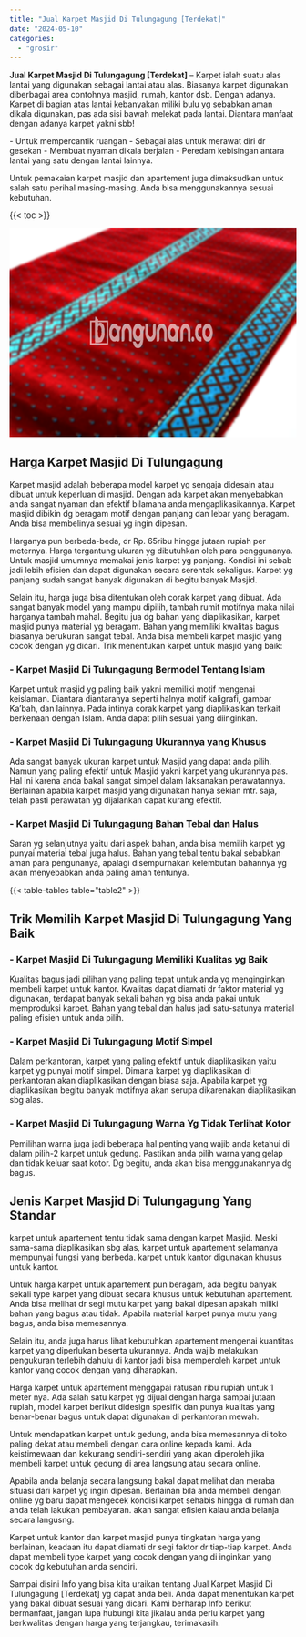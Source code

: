 ```yaml
---
title: "Jual Karpet Masjid Di Tulungagung [Terdekat]"
date: "2024-05-10"
categories: 
  - "grosir"
---
```


**Jual Karpet Masjid Di Tulungagung \[Terdekat\]** – Karpet ialah suatu alas lantai yang digunakan sebagai lantai atau alas. Biasanya karpet digunakan diberbagai area contohnya masjid, rumah, kantor dsb. Dengan adanya. Karpet di bagian atas lantai kebanyakan miliki bulu yg sebabkan aman dikala digunakan, pas ada sisi bawah melekat pada lantai. Diantara manfaat dengan adanya karpet yakni sbb!

\- Untuk mempercantik ruangan - Sebagai alas untuk merawat diri dr gesekan - Membuat nyaman dikala berjalan - Peredam kebisingan antara lantai yang satu dengan lantai lainnya.

Untuk pemakaian karpet masjid dan apartement juga dimaksudkan untuk salah satu perihal masing-masing. Anda bisa menggunakannya sesuai kebutuhan.

{{< toc >}}

![Jual Karpet Masjid Di Tulungagung [Terdekat]](/images/grosir-karpet-murah-56.png)

## Harga Karpet Masjid Di Tulungagung

Karpet masjid adalah beberapa model karpet yg sengaja didesain atau dibuat untuk keperluan di masjid. Dengan ada karpet akan menyebabkan anda sangat nyaman dan efektif bilamana anda mengaplikasikannya. Karpet masjid dibikin dg beragam motif dengan panjang dan lebar yang beragam. Anda bisa membelinya sesuai yg ingin dipesan.

Harganya pun berbeda-beda, dr Rp. 65ribu hingga jutaan rupiah per meternya. Harga tergantung ukuran yg dibutuhkan oleh para penggunanya. Untuk masjid umumnya memakai jenis karpet yg panjang. Kondisi ini sebab jadi lebih efisien dan dapat digunakan secara serentak sekaligus. Karpet yg panjang sudah sangat banyak digunakan di begitu banyak Masjid.

Selain itu, harga juga bisa ditentukan oleh corak karpet yang dibuat. Ada sangat banyak model yang mampu dipilih, tambah rumit motifnya maka nilai harganya tambah mahal. Begitu jua dg bahan yang diaplikasikan, karpet masjid punya material yg beragam. Bahan yang memiliki kwalitas bagus biasanya berukuran sangat tebal. Anda bisa membeli karpet masjid yang cocok dengan yg dicari. Trik menentukan karpet untuk masjid yang baik:

### \- Karpet Masjid Di Tulungagung Bermodel Tentang Islam

Karpet untuk masjid yg paling baik yakni memiliki motif mengenai keislaman. Diantara diantaranya seperti halnya motif kaligrafi, gambar Ka’bah, dan lainnya. Pada intinya corak karpet yang diaplikasikan terkait berkenaan dengan Islam. Anda dapat pilih sesuai yang diinginkan.

### \- Karpet Masjid Di Tulungagung Ukurannya yang Khusus

Ada sangat banyak ukuran karpet untuk Masjid yang dapat anda pilih. Namun yang paling efektif untuk Masjid yakni karpet yang ukurannya pas. Hal ini karena anda bakal sangat simpel dalam laksanakan perawatannya. Berlainan apabila karpet masjid yang digunakan hanya sekian mtr. saja, telah pasti perawatan yg dijalankan dapat kurang efektif.

### \- Karpet Masjid Di Tulungagung Bahan Tebal dan Halus

Saran yg selanjutnya yaitu dari aspek bahan, anda bisa memilih karpet yg punyai material tebal juga halus. Bahan yang tebal tentu bakal sebabkan aman para pengunanya, apalagi disempurnakan kelembutan bahannya yg akan menyebabkan anda paling aman tentunya.

{{< table-tables table="table2" >}}

## Trik Memilih Karpet Masjid Di Tulungagung Yang Baik

### \- Karpet Masjid Di Tulungagung Memiliki Kualitas yg Baik

Kualitas bagus jadi pilihan yang paling tepat untuk anda yg menginginkan membeli karpet untuk kantor. Kwalitas dapat diamati dr faktor material yg digunakan, terdapat banyak sekali bahan yg bisa anda pakai untuk memproduksi karpet. Bahan yang tebal dan halus jadi satu-satunya material paling efisien untuk anda pilih.

### \- Karpet Masjid Di Tulungagung Motif Simpel

Dalam perkantoran, karpet yang paling efektif untuk diaplikasikan yaitu karpet yg punyai motif simpel. Dimana karpet yg diaplikasikan di perkantoran akan diaplikasikan dengan biasa saja. Apabila karpet yg diaplikasikan begitu banyak motifnya akan serupa dikarenakan diaplikasikan sbg alas.

### \- Karpet Masjid Di Tulungagung Warna Yg Tidak Terlihat Kotor

Pemilihan warna juga jadi beberapa hal penting yang wajib anda ketahui di dalam pilih-2 karpet untuk gedung. Pastikan anda pilih warna yang gelap dan tidak keluar saat kotor. Dg begitu, anda akan bisa menggunakannya dg bagus.

## Jenis Karpet Masjid Di Tulungagung Yang Standar

karpet untuk apartement tentu tidak sama dengan karpet Masjid. Meski sama-sama diaplikasikan sbg alas, karpet untuk apartement selamanya mempunyai fungsi yang berbeda. karpet untuk kantor digunakan khusus untuk kantor.

Untuk harga karpet untuk apartement pun beragam, ada begitu banyak sekali type karpet yang dibuat secara khusus untuk kebutuhan apartement. Anda bisa melihat dr segi mutu karpet yang bakal dipesan apakah miliki bahan yang bagus atau tidak. Apabila material karpet punya mutu yang bagus, anda bisa memesannya.

Selain itu, anda juga harus lihat kebutuhkan apartement mengenai kuantitas karpet yang diperlukan beserta ukurannya. Anda wajib melakukan pengukuran terlebih dahulu di kantor jadi bisa memperoleh karpet untuk kantor yang cocok dengan yang diharapkan.

Harga karpet untuk apartement menggapai ratusan ribu rupiah untuk 1 meter nya. Ada salah satu karpet yg dijual dengan harga sampai jutaan rupiah, model karpet berikut didesign spesifik dan punya kualitas yang benar-benar bagus untuk dapat digunakan di perkantoran mewah.

Untuk mendapatkan karpet untuk gedung, anda bisa memesannya di toko paling dekat atau membeli dengan cara online kepada kami. Ada keistimewaan dan kekurang sendiri-sendiri yang akan diperoleh jika membeli karpet untuk gedung di area langsung atau secara online.

Apabila anda belanja secara langsung bakal dapat melihat dan meraba situasi dari karpet yg ingin dipesan. Berlainan bila anda membeli dengan online yg baru dapat mengecek kondisi karpet sehabis hingga di rumah dan anda telah lakukan pembayaran. akan sangat efisien kalau anda belanja secara langusng.

Karpet untuk kantor dan karpet masjid punya tingkatan harga yang berlainan, keadaan itu dapat diamati dr segi faktor dr tiap-tiap karpet. Anda dapat membeli type karpet yang cocok dengan yang di inginkan yang cocok dg kebutuhan anda sendiri.

Sampai disini Info yang bisa kita uraikan tentang Jual Karpet Masjid Di Tulungagung \[Terdekat\] yg dapat anda beli. Anda dapat menentukan karpet yang bakal dibuat sesuai yang dicari. Kami berharap Info berikut bermanfaat, jangan lupa hubungi kita jikalau anda perlu karpet yang berkwalitas dengan harga yang terjangkau, terimakasih.
